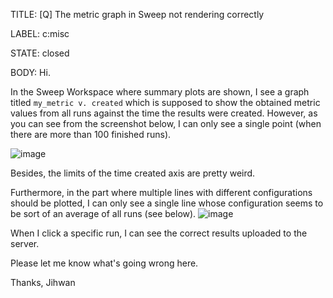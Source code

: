 TITLE:
[Q] The metric graph in Sweep not rendering correctly

LABEL:
c:misc

STATE:
closed

BODY:
Hi.

In the Sweep Workspace where summary plots are shown, I see a graph titled `my_metric v. created` which is supposed to show the obtained metric values from all runs against the time the results were created. However, as you can see from the screenshot below, I can only see a single point (when there are more than 100 finished runs).

![image](https://user-images.githubusercontent.com/51473118/130211695-46688882-d119-4fdc-8b54-662cdee40828.png)

Besides, the limits of the time created axis are pretty weird.

Furthermore, in the part where multiple lines with different configurations should be plotted, I can only see a single line whose configuration seems to be sort of an average of all runs (see below).
![image](https://user-images.githubusercontent.com/51473118/130211987-2a622659-e1ad-479c-ad2f-13d5c0c5b8ef.png)

When I click a specific run, I can see the correct results uploaded to the server. 

Please let me know what's going wrong here. 

Thanks,
Jihwan

